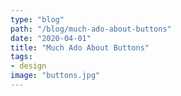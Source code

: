 ```yaml
---
type: "blog"
path: "/blog/much-ado-about-buttons"
date: "2020-04-01"
title: "Much Ado About Buttons"
tags: 
- design
image: "buttons.jpg"
---
```


